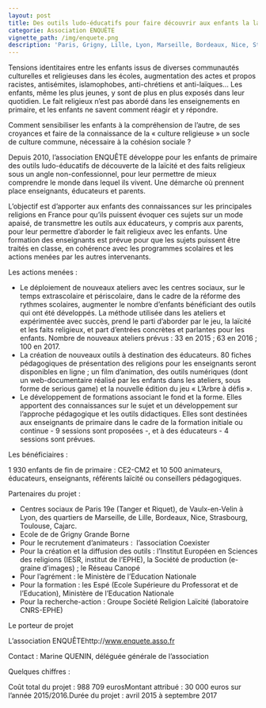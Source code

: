 ```yaml
---
layout: post
title: Des outils ludo-éducatifs pour faire découvrir aux enfants la laïcité
categorie: Association ENQUÊTE
vignette_path: /img/enquete.png
description: 'Paris, Grigny, Lille, Lyon, Marseille, Bordeaux, Nice, Strasbourg … Comment répondre aux tensions ?'
---
```


Tensions identitaires entre les enfants issus de diverses communautés culturelles et religieuses dans les écoles, augmentation des actes et propos racistes, antisémites, islamophobes, anti-chrétiens et anti-laïques… Les enfants, même les plus jeunes, y sont de plus en plus exposés dans leur quotidien. Le fait religieux n’est pas abordé dans les enseignements en primaire, et les enfants ne savent comment réagir et y répondre.

Comment sensibiliser les enfants à la compréhension de l’autre, de ses croyances et faire de la connaissance de la « culture religieuse » un socle de culture commune, nécessaire à la cohésion sociale ?

Depuis 2010, l’association ENQUÊTE développe pour les enfants de primaire des outils ludo-éducatifs de découverte de la laïcité et des faits religieux sous un angle non-confessionnel, pour leur permettre de mieux comprendre le monde dans lequel ils vivent. Une démarche où prennent place enseignants, éducateurs et parents.

L’objectif est d’apporter aux enfants des connaissances sur les principales religions en France pour qu’ils puissent évoquer ces sujets sur un mode apaisé, de transmettre les outils aux éducateurs, y compris aux parents, pour leur permettre d’aborder le fait religieux avec les enfants. Une formation des enseignants est prévue pour que les sujets puissent être traités en classe, en cohérence avec les programmes scolaires et les actions menées par les autres intervenants.



Les actions menées :

* Le déploiement de nouveaux ateliers avec les centres sociaux, sur le temps extrascolaire et périscolaire, dans le cadre de la réforme des rythmes scolaires, augmenter le nombre d’enfants bénéficiant des outils qui ont été développés. La méthode utilisée dans les ateliers et expérimentée avec succès, prend le parti d’aborder par le jeu, la laïcité et les faits religieux, et part d’entrées concrètes et parlantes pour les enfants. Nombre de nouveaux ateliers prévus : 33 en 2015 ; 63 en 2016 ; 100 en 2017.
* La création de nouveaux outils à destination des éducateurs. 80 fiches pédagogiques de présentation des religions pour les enseignants seront disponibles en ligne ; un film d’animation, des outils numériques (dont un web-documentaire réalisé par les enfants dans les ateliers, sous forme de serious game) et la nouvelle édition du jeu « L’Arbre à défis ».
* Le développement de formations associant le fond et la forme. Elles apportent des connaissances sur le sujet et un développement sur l’approche pédagogique et les outils didactiques. Elles sont destinées aux enseignants de primaire dans le cadre de la formation initiale ou continue - 9 sessions sont proposées -, et à des éducateurs - 4 sessions sont prévues.


Les bénéficiaires :

1 930 enfants de fin de primaire : CE2-CM2 et 10 500 animateurs, éducateurs, enseignants, référents laïcité ou conseillers pédagogiques.

Partenaires du projet :

* Centres sociaux de Paris 19e (Tanger et Riquet), de Vaulx-en-Velin à Lyon, des quartiers de Marseille, de Lille, Bordeaux, Nice, Strasbourg, Toulouse, Cajarc.
* Ecole de de Grigny Grande Borne
* Pour le recrutement d’animateurs :  l’association Coexister
* Pour la création et la diffusion des outils : l’Institut Européen en Sciences des religions (IESR, institut de l’EPHE), la Société de production (e-graine d’images) ; le Réseau Canopé
* Pour l’agrément : le Ministère de l’Education Nationale
* Pour la formation : les Espé (Ecole Supérieure du Professorat et de l’Education), Ministère de l’Education Nationale
* Pour la recherche-action : Groupe Société Religion Laïcité (laboratoire CNRS-EPHE)


Le porteur de projet

L’association ENQUÊTEhttp://www.enquete.asso.fr

Contact : Marine QUENIN, déléguée générale de l’association

Quelques chiffres :

Coût total du projet : 988 709 eurosMontant attribué : 30 000 euros sur l’année 2015/2016.Durée du projet : avril 2015 à septembre 2017
